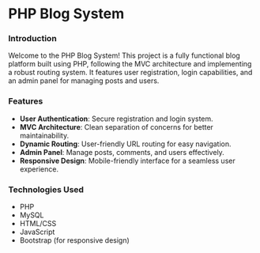 # PHP Blog System

### Introduction
Welcome to the PHP Blog System! This project is a fully functional blog platform built using PHP, following the MVC architecture and implementing a robust routing system. It features user registration, login capabilities, and an admin panel for managing posts and users.

### Features
- **User Authentication**: Secure registration and login system.
- **MVC Architecture**: Clean separation of concerns for better maintainability.
- **Dynamic Routing**: User-friendly URL routing for easy navigation.
- **Admin Panel**: Manage posts, comments, and users effectively.
- **Responsive Design**: Mobile-friendly interface for a seamless user experience.

### Technologies Used
- PHP
- MySQL
- HTML/CSS
- JavaScript
- Bootstrap (for responsive design)

